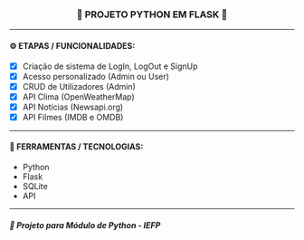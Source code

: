 <h3 align="center"> 
  🚧 PROJETO PYTHON EM FLASK 🚧
</h3>

---
#### ⚙️ ETAPAS / FUNCIONALIDADES:

- [x] Criação de sistema de LogIn, LogOut e SignUp
- [x] Acesso personalizado (Admin ou User)
- [x] CRUD de Utilizadores (Admin)
- [x] API Clima (OpenWeatherMap)
- [x] API Notícias (Newsapi.org)
- [x] API Filmes (IMDB e OMDB)

---
#### 🔧 FERRAMENTAS / TECNOLOGIAS:

- Python
- Flask 
- SQLite
- API

---
##### 📖 Projeto para Módulo de Python - IEFP
